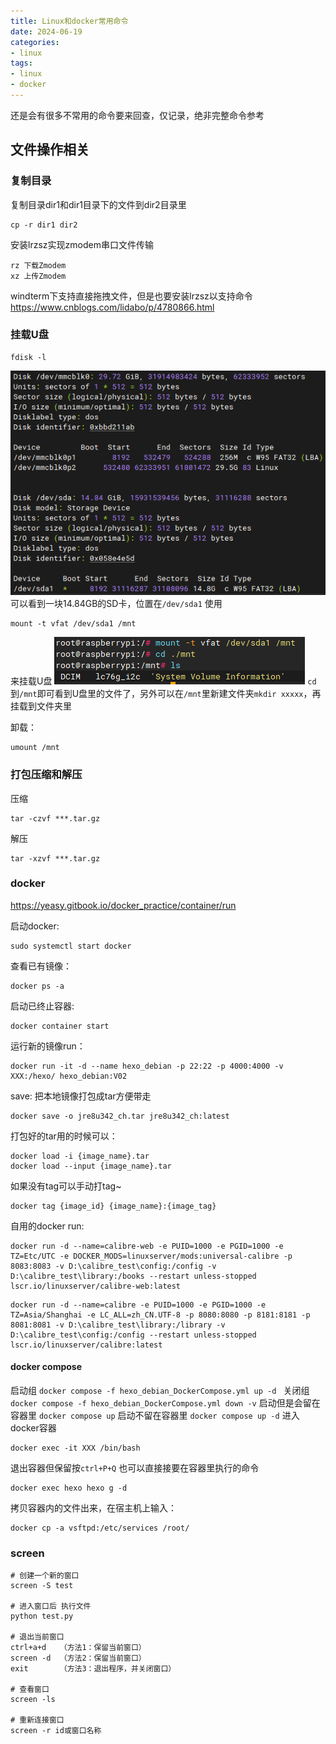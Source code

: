 ```yaml
---
title: Linux和docker常用命令
date: 2024-06-19
categories:
- linux
tags:
- linux
- docker
---
```

还是会有很多不常用的命令要来回查，仅记录，绝非完整命令参考
## 文件操作相关
### 复制目录
复制目录dir1和dir1目录下的文件到dir2目录里
```
cp -r dir1 dir2
```
安装lrzsz实现zmodem串口文件传输
```
rz 下载Zmodem
xz 上传Zmodem
```
windterm下支持直接拖拽文件，但是也要安装lrzsz以支持命令
https://www.cnblogs.com/lidabo/p/4780866.html

### 挂载U盘
```
fdisk -l
```
![](images/20240619152526.png)
可以看到一块14.84GB的SD卡，位置在`/dev/sda1`
使用
```
mount -t vfat /dev/sda1 /mnt
```
来挂载U盘
![](images/20240619152710.png)
`cd`到`/mnt`即可看到U盘里的文件了，另外可以在`/mnt`里新建文件夹`mkdir xxxxx`，再挂载到文件夹里

卸载：
```
umount /mnt
```

### 打包压缩和解压
压缩
```
tar -czvf ***.tar.gz
```
解压
```
tar -xzvf ***.tar.gz
```
### docker
https://yeasy.gitbook.io/docker_practice/container/run

启动docker:
```
sudo systemctl start docker
```
查看已有镜像：
```
docker ps -a
```

启动已终止容器:
```
docker container start
```

运行新的镜像run：
```
docker run -it -d --name hexo_debian -p 22:22 -p 4000:4000 -v XXX:/hexo/ hexo_debian:V02
```

save:
把本地镜像打包成tar方便带走
```
docker save -o jre8u342_ch.tar jre8u342_ch:latest
```
打包好的tar用的时候可以：
```
docker load -i {image_name}.tar
docker load --input {image_name}.tar
```
如果没有tag可以手动打tag~
```
docker tag {image_id} {image_name}:{image_tag}
```

自用的docker run:
```
docker run -d --name=calibre-web -e PUID=1000 -e PGID=1000 -e TZ=Etc/UTC -e DOCKER_MODS=linuxserver/mods:universal-calibre -p 8083:8083 -v D:\calibre_test\config:/config -v D:\calibre_test\library:/books --restart unless-stopped lscr.io/linuxserver/calibre-web:latest
```

```
docker run -d --name=calibre -e PUID=1000 -e PGID=1000 -e TZ=Asia/Shanghai -e LC_ALL=zh_CN.UTF-8 -p 8080:8080 -p 8181:8181 -p 8081:8081 -v D:\calibre_test\library:/library -v D:\calibre_test\config:/config --restart unless-stopped lscr.io/linuxserver/calibre:latest
```

<!-- more -->
#### docker compose
启动组
`docker compose -f hexo_debian_DockerCompose.yml up -d ` 
关闭组
`docker compose -f hexo_debian_DockerCompose.yml down -v`
启动但是会留在容器里
`docker compose up`
启动不留在容器里
`docker compose up -d`
进入docker容器
```
docker exec -it XXX /bin/bash
```
退出容器但保留按`ctrl+P+Q`
也可以直接接要在容器里执行的命令
```
docker exec hexo hexo g -d
```
拷贝容器内的文件出来，在宿主机上输入：
```
docker cp -a vsftpd:/etc/services /root/
```


### screen

```
# 创建一个新的窗口
screen -S test
 
# 进入窗口后 执行文件
python test.py
 
# 退出当前窗口
ctrl+a+d   （方法1：保留当前窗口）
screen -d  （方法2：保留当前窗口）
exit       （方法3：退出程序，并关闭窗口）
 
# 查看窗口
screen -ls
 
# 重新连接窗口
screen -r id或窗口名称
```
